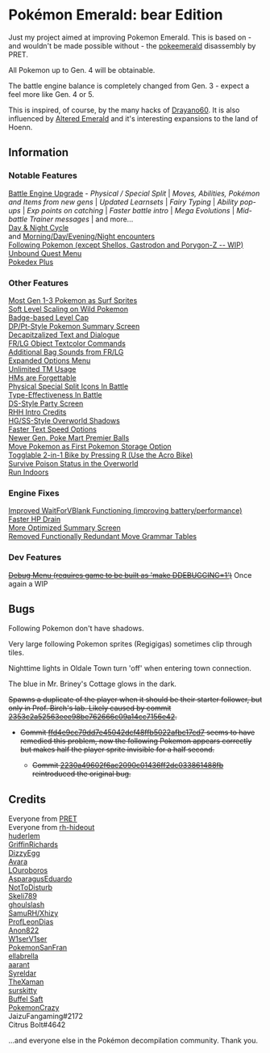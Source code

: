 # Pokémon Emerald: bear Edition

Just my project aimed at improving Pokemon Emerald. This is based on - and wouldn't be made possible without - the [pokeemerald](https://github.com/pret/pokeemerald) disassembly by PRET.

All Pokemon up to Gen. 4 will be obtainable.

The battle engine balance is completely changed from Gen. 3 - expect a feel more like Gen. 4 or 5.

This is inspired, of course, by the many hacks of [Drayano60](https://twitter.com/drayano60). It is also influenced by [Altered Emerald](https://www.pokecommunity.com/showthread.php?t=386229) and it's interesting expansions to the land of Hoenn.

## Information

### Notable Features

[Battle Engine Upgrade](https://www.pokecommunity.com/showthread.php?t=417820) - *Physical / Special Split* | *Moves, Abilities, Pokémon and Items from new gens* | *Updated Learnsets* | *Fairy Typing* | *Ability pop-ups* | *Exp points on catching* | *Faster battle intro* | *Mega Evolutions* | *Mid-battle Trainer messages* | and more...\
[Day & Night Cycle](https://github.com/Xhyzi/pokeemerald/tree/day-and-night)\
and [Morning/Day/Evening/Night encounters](https://www.pokecommunity.com/showpost.php?p=10450677)\
[Following Pokemon (except Shellos, Gastrodon and Porygon-Z -- WIP)](https://github.com/W1serV1ser/pokeemerald/tree/FollowingPokemon)\
[Unbound Quest Menu](https://www.pokecommunity.com/showthread.php?p=10528414#post10528414)\
[Pokedex Plus](https://www.pokecommunity.com/showthread.php?t=441996)

### Other Features

[Most Gen 1-3 Pokemon as Surf Sprites](https://github.com/surskitty/pokeemerald/wiki#surfable)\
[Soft Level Scaling on Wild Pokemon](https://www.pokecommunity.com/showpost.php?p=10356613)\
[Badge-based Level Cap](https://github.com/BuffelSaft/pokeemerald)\
[DP/Pt-Style Pokemon Summary Screen](https://github.com/citrusbolt/pokeemerald/tree/summary_screen)\
[Decapitzalized Text and Dialogue](https://github.com/ProfLeonDias/pokeemerald/tree/decapitalization)\
[FR/LG Object Textcolor Commands](https://github.com/pret/pokeemerald/wiki/Implementing-the-%E2%80%9Ctextcolor%E2%80%9D-script-command-from-FRLG-and-give-object-events-their-own-text-colour)\
[Additional Bag Sounds from FR/LG](https://www.pokecommunity.com/showpost.php?p=10205757)\
[Expanded Options Menu](https://www.pokecommunity.com/showpost.php?p=10275248)\
[Unlimited TM Usage](https://github.com/pret/pokeemerald/wiki/Infinite-TM-usage)\
[HMs are Forgettable](https://www.pokecommunity.com/showpost.php?p=10182839&postcount=119)\
[Physical Special Split Icons In Battle](https://www.pokecommunity.com/showthread.php?p=10527471#post10527471)\
[Type-Effectiveness In Battle](https://www.pokecommunity.com/showpost.php?p=10167016&postcount=83)\
[DS-Style Party Screen](https://www.pokecommunity.com/showpost.php?p=10218092&postcount=173)\
[RHH Intro Credits](https://github.com/Xhyzi/pokeemerald/tree/rhh-intro-credits)\
[HG/SS-Style Overworld Shadows](https://github.com/aarant/pokeemerald/commit/12e3b4efadafdef43bba26ca1ce897135808779c)\
[Faster Text Speed Options](https://www.pokecommunity.com/showthread.php?p=10400198#post10400198)\
[Newer Gen. Poke Mart Premier Balls](https://github.com/pret/pokeemerald/wiki/LGPE-Style-Bonus-Premier-Balls)\
[Move Pokemon as First Pokemon Storage Option](https://www.pokecommunity.com/showpost.php?p=10065761)\
[Togglable 2-in-1 Bike by Pressing R (Use the Acro Bike)](https://www.pokecommunity.com/showpost.php?p=10217718&postcount=172)\
[Survive Poison Status in the Overworld](https://github.com/LOuroboros/pokeemerald/tree/ow_1hp_psn_survival)\
[Run Indoors](https://github.com/pret/pokeemerald/wiki/Allow-running-indoors)

### Engine Fixes

[Improved WaitForVBlank Functioning (improving battery/performance)](https://github.com/pret/pokeemerald/wiki/Improving-the-WaitForVBlank-function)\
[Faster HP Drain](https://github.com/pret/pokeemerald/wiki/Faster-HP-Drain)\
[More Optimized Summary Screen](https://github.com/pret/pokeemerald/wiki/Make-space-for-EWRAM-Data-for-Summary-screen)\
[Removed Functionally Redundant Move Grammar Tables](https://github.com/pret/pokeemerald/wiki/Remove-the-functionally-redundant-move-grammar-tables)

### Dev Features

~~[Debug Menu (requires game to be built as 'make DDEBUGGING=1')](https://github.com/pret/pokeemerald/wiki/Add-a-debug-menu)~~ Once again a WIP

## Bugs

Following Pokemon don't have shadows.

Very large following Pokemon sprites (Regigigas) sometimes clip through tiles.

Nighttime lights in Oldale Town turn 'off' when entering town connection.

The blue in Mr. Briney's Cottage glows in the dark.

~~Spawns a duplicate of the player when it should be their starter follower, but only in Prof. Birch's lab. Likely caused by commit [2353c2a52563eee98be762666c09a14cc7156e42](https://github.com/ebears/emerald-dx/commit/2353c2a52563eee98be762666c09a14cc7156e42).~~

- ~~Commit [ffd4e9cc79dd7e45042dcf48ffb5022afbc17cd7](https://github.com/ebears/emerald-dx/commit/ffd4e9cc79dd7e45042dcf48ffb5022afbc17cd7) seems to have remedied this problem, now the following Pokemon appears correctly but makes half the player sprite invisible for a half second.~~

    - ~~Commit [2230a49602f6ac2090c01436ff2dc033861488fb](https://github.com/ebears/emerald-dx/commit/2230a49602f6ac2090c01436ff2dc033861488fb) reintroduced the original bug.~~


## Credits

Everyone from [PRET](https://github.com/pret)\
Everyone from [rh-hideout](https://github.com/rh-hideout)\
[huderlem](https://github.com/huderlem)\
[GriffinRichards](https://github.com/GriffinRichards)\
[DizzyEgg](https://github.com/DizzyEggg)\
[Avara](https://www.pokecommunity.com/member.php?u=294199)\
[LOuroboros](https://github.com/LOuroboros)\
[AsparagusEduardo](https://github.com/AsparagusEduardo)\
[NotToDisturb](https://github.com/NotToDisturb)\
[Skeli789](https://github.com/Skeli789)\
[ghoulslash](https://github.com/ghoulslash)\
[SamuRH/Xhizy](https://github.com/Xhyzi)\
[ProfLeonDias](https://github.com/ProfLeonDias)\
[Anon822](https://www.pokecommunity.com/member.php?u=699429)\
[W1serV1ser](https://github.com/W1serV1ser)\
[PokemonSanFran](https://github.com/PokemonSanFran)\
[ellabrella](https://www.pokecommunity.com/member.php?u=751712)\
[aarant](https://github.com/aarant)\
[Syreldar](https://www.pokecommunity.com/member.php?u=766687)\
[TheXaman](https://www.pokecommunity.com/member.php?u=743189)\
[surskitty](https://www.pokecommunity.com/member.php?u=922491)\
[Buffel Saft](https://www.pokecommunity.com/member.php?u=423032)\
[PokemonCrazy](https://www.pokecommunity.com/member.php?u=69053)\
JaizuFangaming#2172\
Citrus Bolt#4642

...and everyone else in the Pokémon decompilation community. Thank you.
